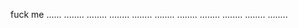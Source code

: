 fuck
me
......
........
........
........
........
........
........
........
........
........
........

